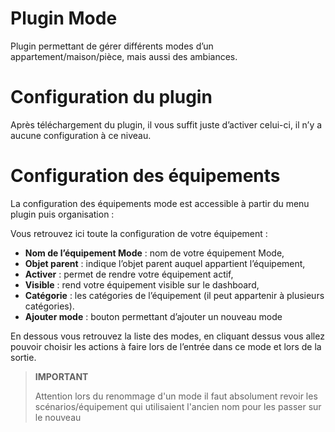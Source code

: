 # Plugin Mode

Plugin permettant de gérer différents modes d’un appartement/maison/pièce, mais aussi des ambiances.

# Configuration du plugin

Après téléchargement du plugin, il vous suffit juste d’activer celui-ci, il n’y a aucune configuration à ce niveau.

# Configuration des équipements

La configuration des équipements mode est accessible à partir du menu plugin puis organisation :

Vous retrouvez ici toute la configuration de votre équipement :

-   **Nom de l’équipement Mode** : nom de votre équipement Mode,
-   **Objet parent** : indique l’objet parent auquel appartient l’équipement,
-   **Activer** : permet de rendre votre équipement actif,
-   **Visible** : rend votre équipement visible sur le dashboard,
-   **Catégorie** : les catégories de l’équipement (il peut appartenir à plusieurs catégories).
-   **Ajouter mode** : bouton permettant d’ajouter un nouveau mode

En dessous vous retrouvez la liste des modes, en cliquant dessus vous allez pouvoir choisir les actions à faire lors de l’entrée dans ce mode et lors de la sortie.

>**IMPORTANT**
>
>Attention lors du renommage d'un mode il faut absolument revoir les scénarios/équipement qui utilisaient l'ancien nom pour les passer sur le nouveau
